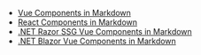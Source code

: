 - [Vue Components in Markdown](https://press-vue.servicestack.net/posts/markdown-components-in-vue)
- [React Components in Markdown](https://press-react.servicestack.net/posts/markdown-components-in-react)
- [.NET Razor SSG Vue Components in Markdown](https://servicestack.net/posts/javascript)
- [.NET Blazor Vue Components in Markdown](https://blazor-vue.web-templates.io/posts/javascript)
